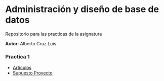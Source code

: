 # Administración y diseño de base de datos

Repositorio para las practicas de la asignatura

**Autor**: Alberto Cruz Luis

### Practica 1
- [Articulos](Practica1/Articulos.md)
- [Supuesto Proyecto](Practica1/SupuestoProyecto.md)

